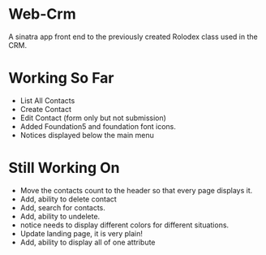 Web-Crm
=======

A sinatra app front end to the previously created Rolodex class used in the CRM.

# Working So Far
  * List All Contacts
  * Create Contact
  * Edit Contact (form only but not submission)
  * Added Foundation5 and foundation font icons.
  * Notices displayed below the main menu

# Still Working On
  * Move the contacts count to the header so that every page displays it.
  * Add, ability to delete contact
  * Add, search for contacts.
  * Add, ability to undelete.
  * notice needs to display different colors for different situations.
  * Update landing page, it is very plain!
  * Add, ability to display all of one attribute


